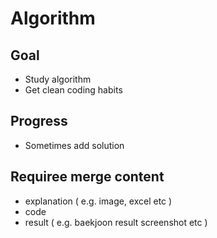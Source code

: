 # Algorithm

## Goal

- Study algorithm
- Get clean coding habits

## Progress

- Sometimes add solution

## Requiree merge content

- explanation ( e.g. image, excel etc )
- code
- result ( e.g. baekjoon result screenshot etc )

